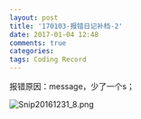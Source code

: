 ```yaml
---
layout: post
title: '170103-报错日记补档-2'
date: 2017-01-04 12:48
comments: true
categories:  
tags: Coding Record
---
```

报错原因：message，少了一个s；


![Snip20161231_8.png](http://user-image.logdown.io/user/23604/blog/22592/post/1272571/46wTitZQqacM7WqXcUvA_Snip20161231_8.png)
